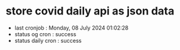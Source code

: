 # store covid daily api as json data

- last cronjob : Monday, 08 July 2024 01:02:28
- status og cron : success
- status daily cron : success
      
      